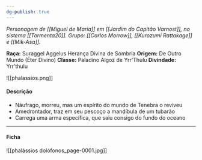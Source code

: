 ```yaml
---
dg-publish: true
---
```

*Personagem de [[Miguel de Maria]] em [[Jardim do Capitão Varnost]], no sistema [[Tormenta20]].*
*Grupo: [[Carlos Morrow]], [[Kurozumi Rattakage]] e [[Mik-Asa]].*

**Raça:** Suraggel Aggelus Herança Divina de Sombria
**Origem:** De Outro Mundo (Éter Divino)
**Classe:** Paladino Algoz de Yrr’Thulu
**Divindade:** Yrr'thulu

![[phalassios.png]]
#### Descrição
- Náufrago, morreu, mas um espírito do mundo de Tenebra o reviveu
- Amedrontador, traz em seu pescoço a mandíbula de um tubarão
- Carrega uma arma específica, que saiu consigo do fundo do oceano

---
#### Ficha

![[phalássios dolófonos_page-0001.jpg]]